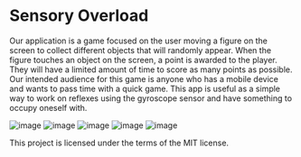# Sensory Overload

Our application is a game focused on the user moving a figure on the screen to collect different objects that will randomly appear. When the figure touches an object on the screen, a point is awarded to the player. They will have a limited amount of time to score as many points as possible. Our intended audience for this game is anyone who has a mobile device and wants to pass time with a quick game. This app is useful as a simple way to work on reflexes using the gyroscope sensor and have something to occupy oneself with.

![image](https://user-images.githubusercontent.com/89661125/192011782-fa9a5d59-940b-447f-8218-e37682a86194.png)
![image](https://user-images.githubusercontent.com/89661125/192011858-826a2dbb-ba53-4018-9a4e-fd22c967547b.png)
![image](https://user-images.githubusercontent.com/89661125/192011909-f03dd751-715d-463f-a689-347e7c4d91e9.png)
![image](https://user-images.githubusercontent.com/89661125/192011968-981a2bd7-c54b-4b19-aa76-6779b108ecc8.png)
![image](https://user-images.githubusercontent.com/89661125/192012096-0b1565c2-a33d-4a53-a17f-c4d10a90bba1.png)


This project is licensed under the terms of the MIT license.
